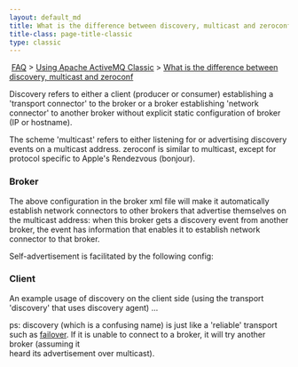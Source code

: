 ```yaml
---
layout: default_md
title: What is the difference between discovery, multicast and zeroconf 
title-class: page-title-classic
type: classic
---
```


 [FAQ](faq) > [Using Apache ActiveMQ Classic](using-apache-activemq-classic) > [What is the difference between discovery, multicast and zeroconf](what-is-the-difference-between-discovery-multicast-and-zeroconf)


Discovery refers to either a client (producer or consumer) establishing a 'transport connector' to the broker or a broker establishing 'network connector' to another broker without explicit static configuration of broker (IP or hostname).

The scheme 'multicast' refers to either listening for or advertising discovery events on a multicast address. zeroconf is similar to multicast, except for protocol specific to Apple's Rendezvous (bonjour).

### Broker

   <networkConnectors>
     <networkConnector name="default" uri="multicast://default"/>
   </networkConnectors>

The above configuration in the broker xml file will make it automatically establish network connectors to other brokers that advertise themselves on the multicast address: when this broker gets a discovery event from another broker, the event has information that enables it to establish network connector to that broker.

Self-advertisement is facilitated by the following config:

 
  <transportConnectors>
      <transportConnector name="default" uri="tcp://localhost:61616" discoveryUri="multicast://default"/>
   </transportConnectors>

### Client

An example usage of discovery on the client side (using the transport 'discovery' that uses discovery agent) ...

 <transportConnectors>
      <transportConnector name="default" uri="discovery:(multicast://default)"/>
   </transportConnectors>

ps: discovery (which is a confusing name) is just like a 'reliable' transport such as [failover](failover-transport-reference). If it is unable to connect to a broker, it will try another broker (assuming it  
heard its advertisement over multicast).

